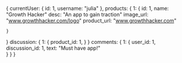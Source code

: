 {
  currentUser: {
    id: 1,
    username: "julia"
  },
  products: {
    1: {
      id: 1,
      name: "Growth Hacker"
      desc: "An app to gain traction"
      image_url: "www.growthhacker.com/logo"
      product_url: "www.growthhacker.com"

    }
  }
  discussion: {
    1: {
      product_id: 1,
    }
  }
  comments: {
    1: {
      user_id: 1,
      discussion_id: 1,
      text: "Must have app!"    
    }
  }
}
